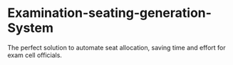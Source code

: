 # Examination-seating-generation-System
The perfect solution to automate seat allocation, saving time and effort for exam cell officials.
